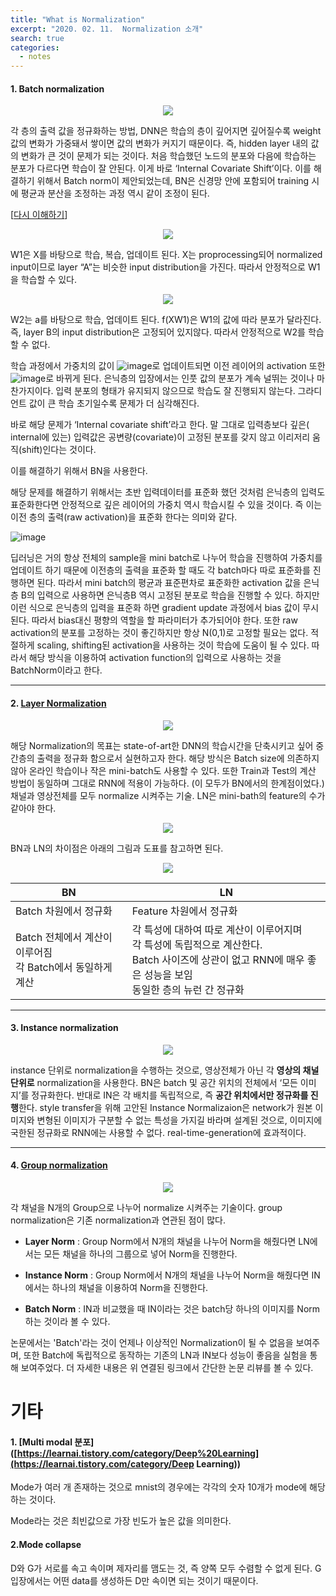 ```yaml
---
title: "What is Normalization"
excerpt: "2020. 02. 11.  Normalization 소개"
search: true
categories: 
  - notes
---
```

#### 1. Batch normalization 

<p align="center">
   <img src="https://user-images.githubusercontent.com/26568793/57982037-80fa5900-7a7a-11e9-9058-c3b28cdc5308.png">
</p>

각 층의 출력 값을 정규화하는 방법, DNN은 학습의 층이 깊어지면 깊어질수록 weight값의 변화가 가중돼서 쌓이면 값의 변화가 커지기 때문이다. 즉, hidden layer 내의 값의 변화가 큰 것이 문제가 되는 것이다. 처음 학습했던 노드의 분포와 다음에 학습하는 분포가 다르다면 학습이 잘 안된다. 이게 바로 ‘Internal Covariate Shift’이다. 이를 해결하기 위해서 Batch norm이 제안되었는데, BN은 신경망 안에 포함되어 training 시에 평균과 분산을 조정하는 과정 역시 같이 조정이 된다. 

[[다시 이해하기](https://de-novo.org/2018/05/28/batch-normalization-%EC%9D%B4%ED%95%B4%ED%95%98%EA%B8%B0/)]

<p align="center">
   <img src="https://user-images.githubusercontent.com/26568793/57982039-88b9fd80-7a7a-11e9-9778-7ed7b6dec5db.png">
</p>

W1은 X를 바탕으로 학습, 복습, 업데이트 된다. X는 proprocessing되어 normalized input이므로 layer “A”는 비슷한 input distribution을 가진다. 따라서 안정적으로 W1을 학습할 수 있다. 

<p align="center">
   <img src="https://user-images.githubusercontent.com/26568793/57982042-91aacf00-7a7a-11e9-8ae8-a1a4929a8395.png">
</p>

W2는 a를 바탕으로 학습, 업데이트 된다. f(XW1)은 W1의 값에 따라 분포가 달라진다. 즉, layer B의 input distribution은 고정되어 있지않다. 따라서 안정적으로 W2를 학습할 수 없다.  

학습 과정에서 가중치의 값이 ![image](https://user-images.githubusercontent.com/26568793/57982048-a2f3db80-7a7a-11e9-9bcd-c0202e5b8cac.png)로 업데이트되면 이전 레이어의 activation 또한  ![image](https://user-images.githubusercontent.com/26568793/57982048-a2f3db80-7a7a-11e9-9bcd-c0202e5b8cac.png)로 바뀌게 된다. 은닉층의 입장에서는 인풋 값의 분포가 계속 널뛰는 것이나 마찬가지이다. 입력 분포의 형태가 유지되지 않으므로 학습도 잘 진행되지 않는다. 그라디언트 값이 큰 학습 초기일수록 문제가 더 심각해진다.

바로 해당 문제가 ‘Internal covariate shift’라고 한다. 말 그대로 입력층보다 깊은( internal에 있는) 입력값은 공변량(covariate)이 고정된 분포를 갖지 않고 이리저리 움직(shift)인다는 것이다. 

이를 해결하기 위해서 BN을 사용한다. 

해당 문제를 해결하기 위해서는 초반 입력데이터를 표준화 했던 것처럼 은닉층의 입력도 표준화한다면 안정적으로 깊은 레이어의 가중치 역시 학습시킬 수 있을 것이다. 즉 이는 이전 층의 출력(raw activation)을 표준화 한다는 의미와 같다.  

![image](https://user-images.githubusercontent.com/26568793/57982045-9a030a00-7a7a-11e9-96d6-5765e1f47258.png)

딥러닝은 거의 항상 전체의 sample을 mini batch로 나누어 학습을 진행하여 가중치를 업데이트 하기 때문에 이전층의 출력을 표준화 할 때도 각 batch마다 따로 표준화를 진행하면 된다. 따라서 mini batch의 평균과 표준편차로 표준화한 activation 값을 은닉층 B의 입력으로 사용하면 은닉층B 역시 고정된 분포로 학습을 진행할 수 있다. 하지만 이런 식으로 은닉층의 입력을 표준화 하면 gradient update 과정에서 bias 값이 무시된다. 따라서 bias대신 평향의 역할을 할 파라미터가 추가되어야 한다. 또한 raw activation의 분포를 고정하는 것이 좋긴하지만 항상 N(0,1)로 고정할 필요는 없다. 적절하게 scaling, shifting된 activation을 사용하는 것이 학습에 도움이 될 수 있다. 따라서 해당 방식을 이용하여 activation function의 입력으로 사용하는 것을  BatchNorm이라고 한다. 

--------------------------

#### 2. [Layer Normalization](<https://www.slideshare.net/ssuser06e0c5/normalization-72539464>) 



<p align="center">
   <img src="https://user-images.githubusercontent.com/26568793/58149805-6228dc00-7c9f-11e9-9cd0-ac33ce5538f4.png">
</p>

해당 Normalization의 목표는 state-of-art한 DNN의 학습시간을 단축시키고 싶어 중간층의 출력을 정규화 함으로서 실현하고자 한다. 해당 방식은 Batch size에 의존하지 않아 온라인 학습이나 작은 mini-batch도 사용할 수 있다. 또한 Train과 Test의 계산 방법이 동일하며 그대로 RNN에 적용이 가능하다. (이 모두가 BN에서의 한계점이었다.)  채널과 영상전체를 모두 normalize
시켜주는 기술. LN은 mini-bath의 feature의 수가 같아야 한다.

<p align="center">
   <img src="https://user-images.githubusercontent.com/26568793/58149993-31957200-7ca0-11e9-9a65-0afe1baa4af1.png">
</p>

BN과 LN의 차이점은 아래의 그림과 도표를 참고하면 된다. 

<p align="center">
   <img src="https://user-images.githubusercontent.com/26568793/58150227-edef3800-7ca0-11e9-939f-6a90d95621aa.png">
</p>

| BN                                                           | LN                                                           |
| ------------------------------------------------------------ | ------------------------------------------------------------ |
| Batch 차원에서 정규화                                        | Feature 차원에서 정규화                                      |
| Batch 전체에서 계산이 이루어짐<br />각 Batch에서 동일하게 계산 | 각 특성에 대하여 따로 계산이 이루어지며<br />각 특성에 독립적으로 계산한다. <br />Batch 사이즈에 상관이 없고 RNN에 매우 좋은 성능을 보임<br /> 동일한 층의 뉴런 간 정규화 |



------------

#### 3. Instance normalization 

<p align="center">
   <img src="https://user-images.githubusercontent.com/26568793/58152364-5ccf8f80-7ca7-11e9-9dc4-e31127ca7739.png">
</p>

instance 단위로 normalization을 수행하는 것으로, 영상전체가 아닌 각 **영상의 채널 단위로** normalization을 사용한다. BN은 batch 및 공간 위치의 전체에서 ‘모든 이미지’를 정규화한다. 반대로 IN은 각 배치를 독립적으로, 즉 **공간 위치에서만 정규화를 진행**한다. style transfer을 위해 고안된 Instance Normalizaion은 network가 원본 이미지와 변형된 이미지가 구분할 수 없는 특성을 가지길 바라며 설계된 것으로, 이미지에 국한된 정규화로 RNN에는 사용할 수 없다. real-time-generation에 효과적이다. 

----------------------

#### 4. [Group normalization](<https://www.youtube.com/watch?v=m3TN9FFmqsI>)

<p align="center">
   <img src="https://user-images.githubusercontent.com/26568793/58160580-b5a82380-7cb9-11e9-99d2-5c6e533c4cf5.png">
</p>

각 채널을 N개의 Group으로 나누어 normalize 시켜주는 기술이다.  group normalization은 기존 normalization과 연관된 점이 많다. 

* **Layer Norm** :  Group Norm에서 N개의 채널을 나누어 Norm을 해줬다면 LN에서는 모든 채널을 하나의 그룹으로 넣어 Norm을 진행한다. 

* **Instance Norm** : Group Norm에서 N개의 채널을 나누어 Norm을 해줬다면 IN에서는 하나의 채널을 이용하여 Norm을 진행한다. 

* **Batch Norm** : IN과 비교했을 때 IN이라는 것은 batch당 하나의 이미지를 Norm하는 것이라 볼 수 있다. 



논문에서는 'Batch'라는 것이 언제나 이상적인 Normalization이 될 수 없음을 보여주며, 또한 Batch에 독립적으로 동작하는 기존의 LN과 IN보다 성능이 좋음을 실험을 통해 보여주었다. 더 자세한 내용은 위 연결된 링크에서 간단한 논문 리뷰를 볼 수 있다. 



# 기타 

####  1.  [Multi modal 분포]([https://learnai.tistory.com/category/Deep%20Learning](https://learnai.tistory.com/category/Deep Learning))

Mode가 여러 개 존재하는 것으로 mnist의 경우에는 각각의 숫자 10개가 mode에 해당하는 것이다. 

Mode라는 것은 최빈값으로 가장 빈도가 높은 값을 의미한다. 

#### 2.Mode collapse

D와 G가 서로를 속고 속이며 제자리를 맴도는 것, 즉 양쪽 모두 수렴할 수 없게 된다. G입장에서는 어떤 data를 생성하든 D만 속이면 되는 것이기 때문이다.
